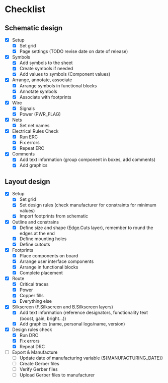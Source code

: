 # Checklist

## Schematic design

- [x] Setup
    - [x] Set grid
    - [x] Page settings (TODO revise date on date of release)
- [x] Symbols
    - [x] Add symbols to the sheet
    - [x] Create symbols if needed
    - [x] Add values to symbols (Component values)
- [x] Arrange, annotate, associate
    - [x] Arrange symbols in functional blocks
    - [x] Annotate symbols
    - [x] Associate with footprints
- [x] Wire
    - [x] Signals
    - [x] Power (PWR_FLAG)
- [x] Nets
    - [x] Set net names
- [x] Electrical Rules Check
    - [x] Run ERC
    - [x] Fix errors
    - [x] Repeat ERC
- [x] Comments
    - [x] Add text information (group component in boxes, add comments)
    - [x] Add graphics

## Layout design

- [x] Setup
    - [x] Set grid
    - [x] Set design rules (check manufacturer for constraints for minimum values)
    - [x] Import footprints from schematic
- [x] Outline and constrains
    - [x] Define size and shape (Edge.Cuts layer), remember to round the edges at the end
    - [x] Define mounting holes
    - [x] Define cutouts
- [x] Footprints
    - [x] Place components on board
    - [x] Arrange user interface components
    - [x] Arrange in functional blocks
    - [x] Complete placement
- [x] Route
    - [x] Critical traces
    - [x] Power
    - [x] Copper fills
    - [x] Everything else
- [x] Silkscreen (F.Silkscreen and B.Silkscreen layers)
    - [x] Add text information (reference designators, functionality text (boost, gain, bright...))
    - [x] Add graphics (name, personal logo/name, version)
- [x] Design rules check
    - [x] Run DRC
    - [x] Fix errors
    - [x] Repeat DRC
- [ ] Export & Manufacture
    - [ ] Update date of manufacturing variable (${MANUFACTURING_DATE})
    - [ ] Create Gerber files
    - [ ] Verify Gerber files
    - [ ] Upload Gerber files to manufacturer